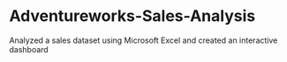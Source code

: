 # Adventureworks-Sales-Analysis
Analyzed a sales dataset using Microsoft Excel and created an interactive dashboard
